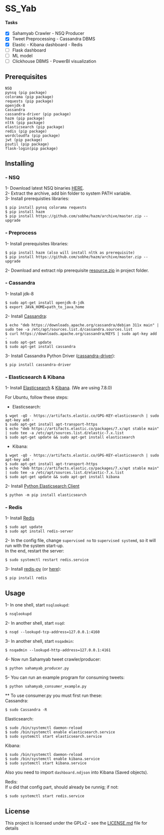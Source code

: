 # SS_Yab

#### Tasks
- [x] Sahamyab Crawler - NSQ Producer
- [x] Tweet Preprocessing - Cassandra DBMS
- [x] Elastic - Kibana dashboard - Redis 
- [ ] Flask dashboard 
- [ ] ML model
- [ ] Clickhouse DBMS - PowerBI visualization

## Prerequisites

```
NSQ
pynsq (pip package)
colorama (pip package)
requests (pip package)
openjdk-8
Cassandra
cassandra-driver (pip package)
hazm (pip package)
nltk (pip package)
elasticsearch (pip package)
redis (pip package)
wordcloudfa (pip package)
jwt (pip package)
psutil (pip package)
flask-login(pip package)
```

## Installing
### - NSQ

1- Download latest NSQ binaries [HERE](https://nsq.io/deployment/installing.html).  
2- Extract the archive, add bin folder to system PATH variable.  
3- Install prerequisties libraries:
```
$ pip install pynsq colorama requests
$ pip install hazm
$ pip install https://github.com/sobhe/hazm/archive/master.zip --upgrade
```
### - Preprocess
1- Install prerequisites libraries:
```
$ pip install hazm (also will install nltk as prerequisite)
$ pip install https://github.com/sobhe/hazm/archive/master.zip --upgrade
```
2- Download and extract nlp prerequisite [resource.zip](https://drive.google.com/file/d/1xf1NdmM_P5_3mt-74ausrst0xKpcD3L3/view?usp=sharing) in project folder.

### - Cassandra
1- Install jdk-8
```
$ sudo apt-get install openjdk-8-jdk
$ export JAVA_HOME=path_to_java_home
```
2- Install [Cassandra](https://cassandra.apache.org/download/):
```
$ echo "deb https://downloads.apache.org/cassandra/debian 311x main" | sudo tee -a /etc/apt/sources.list.d/cassandra.sources.list
$ curl https://downloads.apache.org/cassandra/KEYS | sudo apt-key add -
$ sudo apt-get update
$ sudo apt-get install cassandra
```
3- Install Cassandra Python Driver ([cassandra-driver](https://docs.datastax.com/en/developer/python-driver/3.23/installation/)):
```
$ pip install cassandra-driver
```

### - Elasticsearch & Kibana
1- Install [Elasticsearch](https://www.elastic.co/guide/en/elasticsearch/reference/current/install-elasticsearch.html) & [Kibana](https://www.elastic.co/guide/en/kibana/current/install.html). (We are using 7.8.0)

For Ubuntu, follow these steps:  
- Elasticsearch:
```
$ wget -qO - https://artifacts.elastic.co/GPG-KEY-elasticsearch | sudo apt-key add -
$ sudo apt-get install apt-transport-https
$ echo "deb https://artifacts.elastic.co/packages/7.x/apt stable main" | sudo tee -a /etc/apt/sources.list.d/elastic-7.x.list
$ sudo apt-get update && sudo apt-get install elasticsearch
```

- Kibana:
```
$ wget -qO - https://artifacts.elastic.co/GPG-KEY-elasticsearch | sudo apt-key add -
$ sudo apt-get install apt-transport-https
$ echo "deb https://artifacts.elastic.co/packages/7.x/apt stable main" | sudo tee -a /etc/apt/sources.list.d/elastic-7.x.list
$ sudo apt-get update && sudo apt-get install kibana
```

2- Install [Python Elasticsearch Client](https://elasticsearch-py.readthedocs.io/en/master/api.html)
```
$ python -m pip install elasticsearch
```

### - Redis
1- Install [Redis](https://redis.io/)
```
$ sudo apt update
$ sudo apt install redis-server
```

2- In the config file, change ``supervised no`` to ``supervised systemd``, so it will run with the system start-up.  
In the end, restart the server:
```
$ sudo systemctl restart redis.service
```

3- Install [redis-py](https://redis-py.readthedocs.io/en/stable/) (or [here](https://pypi.org/project/redis/)):
```
$ pip install redis
```

## Usage
1- In one shell, start ``nsqlookupd``:  
```
$ nsqlookupd
```
2- In another shell, start ``nsqd``:
```
$ nsqd --lookupd-tcp-address=127.0.0.1:4160
```
3- In another shell, start ``nsqadmin``:
```
$ nsqadmin --lookupd-http-address=127.0.0.1:4161
```
4- Now run Sahamyab tweet crawler/producer:
```
$ python sahamyab_producer.py
```
5- You can run an example program for consuming tweets:
```
$ python sahamyab_consumer_example.py
```
** To use consumer.py you must first run these:  
Cassandra:
```
$ sudo Cassandra -R
```
Elasticsearch:
```
$ sudo /bin/systemctl daemon-reload
$ sudo /bin/systemctl enable elasticsearch.service
$ sudo systemctl start elasticsearch.service
```
Kibana:
```
$ sudo /bin/systemctl daemon-reload
$ sudo /bin/systemctl enable kibana.service
$ sudo systemctl start kibana.service
```
Also you need to import ```dashboard.ndjson``` into Kibana (Saved objects).

Redis:  
If u did that config part, should already be runnig; if not:
```
$ sudo systemctl start redis.service
```

## License

This project is licensed under the GPLv2 - see the [LICENSE.md](LICENSE.md) file for details
